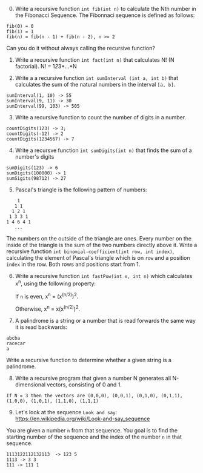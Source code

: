 0. Write a recursive function `int fib(int n)` to calculate the Nth number in the Fibonacci Sequence. The Fibonnaci sequence is defined as follows:

```
fib(0) = 0
fib(1) = 1
fib(n) = fib(n - 1) + fib(n - 2), n >= 2
```
Can you do it without always calling the recursive function?
  
1. Write a recursive function `int fact(int n)` that calculates N! (N factorial). N! = 1*2*3*...*N

2. Write a a recursive function `int sumInterval (int a, int b)` that calculates the sum of the natural numbers in the interval `[a, b]`.

```
sumInterval(1, 10) -> 55
sumInterval(9, 11) -> 30
sumInterval(99, 103) -> 505
```

3. Write a recursive function to count the number of digits in a number.

```   
countDigits(123) -> 3; 
countDigits(-12) -> 2
countDigits(1234567) -> 7
```

4. Write a recursve function `int sumDigits(int n)` that finds the sum of a number's digits

```
sumDigits(123) -> 6
sumDigits(100000) -> 1
sumSigits(98712) -> 27
```
             
             
5. Pascal's triangle is the following pattern of numbers:

```
    1
   1 1
  1 2 1
 1 3 3 1
1 4 6 4 1
   ...
```

The numbers on the outside of the triangle are ones. Every number
on the inside of the triangle is the sum of the two numbers directly above it.
Write a recursive function `int binomial-coefficient(int row, int index)`, calculating the element
of Pascal's triangle which is on `row` and a position `index` in the row.
Both rows and positions start from 1.  


6. Write a recursive function `int fastPow(int x, int n)` which calculates x<sup>n</sup>, using the following property:

   If `n` is even, x<sup>n</sup> = (x<sup>(n/2)</sup>)<sup>2</sup>.
   
   Otherwise, x<sup>n</sup> = x(x<sup>(n/2)</sup>)<sup>2</sup>.
   
7. A palindrome is a string or a number that is read forwards the same way it is read backwards:

```
abcba
racecar
a
```

Write a recursive function to determine whether a given string is a palindrome.


8. Write a recursive program that given a number N generates all N-dimensional vectors, consisting of 0 and 1.

```
If N = 3 then the vectors are (0,0,0), (0,0,1), (0,1,0), (0,1,1), (1,0,0), (1,0,1), (1,1,0), (1,1,1)
```

9. Let's look at the sequence `Look and say`: https://en.wikipedia.org/wiki/Look-and-say_sequence

You are given a number `n` from that sequence. You goal is to find the starting number of the sequence and the index of the number `n` in that sequence.

```
1113122112132113  -> 123 5
1113 -> 3 3
111 -> 111 1
```

